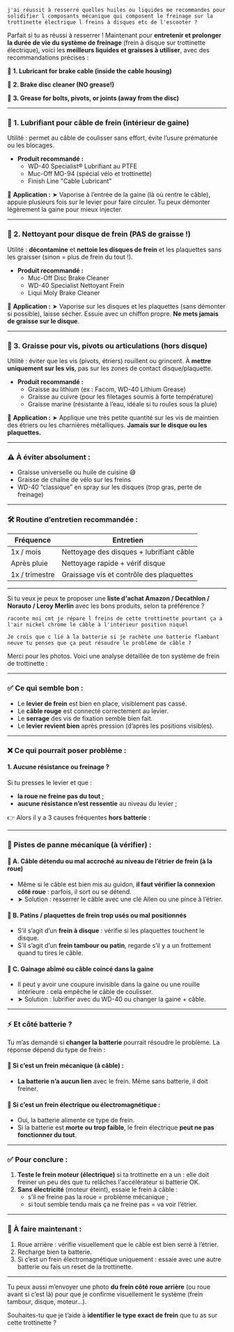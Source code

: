 ```
j'ai réussit à resserré quelles huiles ou liquides me recommandes pour solidifier l composants mécanique qui composent le freinage sur la trottinette électrique l freins à disques etc de l'escooter ?
```

Parfait si tu as réussi à resserrer ! Maintenant pour **entretenir et prolonger la durée de vie du système de freinage** (frein à disque sur trottinette électrique), voici les **meilleurs liquides et graisses à utiliser**, avec des recommandations précises :

🔧 **1. Lubricant for brake cable (inside the cable housing)**

🔧 **2. Brake disc cleaner (NO grease!)**

🧰 **3. Grease for bolts, pivots, or joints (away from the disc)**

------

### 🔧 1. **Lubrifiant pour câble de frein (intérieur de gaine)**

Utilité : permet au câble de coulisser sans effort, évite l’usure prématurée ou les blocages.

- **Produit recommandé :**
  - WD-40 Specialist® Lubrifiant au PTFE
  - Muc-Off MO-94 (spécial vélo et trottinette)
  - Finish Line "Cable Lubricant"

🧴 **Application :**
 ➤ Vaporise à l’entrée de la gaine (là où rentre le câble), appuie plusieurs fois sur le levier pour faire circuler. Tu peux démonter légèrement la gaine pour mieux injecter.

------

### 🔧 2. **Nettoyant pour disque de frein (PAS de graisse !)**

Utilité : **décontamine** et **nettoie les disques de frein** et les plaquettes sans les graisser (sinon = plus de frein du tout !).

- **Produit recommandé :**
  - Muc-Off Disc Brake Cleaner
  - WD-40 Specialist Nettoyant Frein
  - Liqui Moly Brake Cleaner

🧴 **Application :**
 ➤ Vaporise sur les disques et les plaquettes (sans démonter si possible), laisse sécher. Essuie avec un chiffon propre. **Ne mets jamais de graisse sur le disque**.

------

### 🧰 3. **Graisse pour vis, pivots ou articulations (hors disque)**

Utilité : éviter que les vis (pivots, étriers) rouillent ou grincent. À **mettre uniquement sur les vis**, pas sur les zones de contact disque/plaquette.

- **Produit recommandé :**
  - Graisse au lithium (ex : Facom, WD-40 Lithium Grease)
  - Graisse au cuivre (pour les filetages soumis à forte température)
  - Graisse marine (résistante à l’eau, idéale si tu roules sous la pluie)

🧴 **Application :**
 ➤ Applique une très petite quantité sur les vis de maintien des étriers ou les charnières métalliques. **Jamais sur le disque ou les plaquettes.**

------

### ⚠️ À éviter absolument :

- Graisse universelle ou huile de cuisine 😅
- Graisse de chaîne de vélo sur les freins
- WD-40 “classique” en spray sur les disques (trop gras, perte de freinage)

------

### 🛠️ Routine d’entretien recommandée :

| Fréquence      | Entretien                                |
| -------------- | ---------------------------------------- |
| 1x / mois      | Nettoyage des disques + lubrifiant câble |
| Après pluie    | Nettoyage rapide + vérif disque          |
| 1x / trimestre | Graissage vis et contrôle des plaquettes |

------

Si tu veux je peux te proposer une **liste d'achat Amazon / Decathlon / Norauto / Leroy Merlin** avec les bons produits, selon ta préférence ?



```
raconte moi cmt je répare l freins de cette trottinette pourtant ça a l'air nickel chrome le câble à l'intérieur position niquel 

Je crois que c lié à la batterie si je rachète une batterie flambant neuve tu penses que ça peut résoudre le problème de câble ?
```

Merci pour les photos. Voici une analyse détaillée de ton système de frein de trottinette :

------

### ✅ **Ce qui semble bon :**

- Le **levier de frein** est bien en place, visiblement pas cassé.
- Le **câble rouge** est connecté correctement au levier.
- Le **serrage** des vis de fixation semble bien fait.
- Le **levier revient bien** après pression (d’après les positions visibles).

------

### ❌ **Ce qui pourrait poser problème :**

#### 1. **Aucune résistance ou freinage ?**

Si tu presses le levier et que :

- **la roue ne freine pas du tout** ;
- **aucune résistance n’est ressentie** au niveau du levier ;

👉 Alors il y a 3 causes fréquentes **hors batterie** :

------

### 🔧 Pistes de panne mécanique (à vérifier) :

#### 🔹 A. **Câble détendu ou mal accroché au niveau de l’étrier de frein (à la roue)**

- Même si le câble est bien mis au guidon, **il faut vérifier la connexion côté roue** : parfois, il sort ou se détend.
- ➤ Solution : resserrer le câble avec une clé Allen ou une pince à l’étrier.

#### 🔹 B. **Patins / plaquettes de frein trop usés ou mal positionnés**

- S’il s’agit d’un **frein à disque** : vérifie si les plaquettes touchent le disque.
- S’il s’agit d’un **frein tambour ou patin**, regarde s’il y a un frottement quand tu tires le câble.

#### 🔹 C. **Gainage abîmé ou câble coincé dans la gaine**

- Il peut y avoir une coupure invisible dans la gaine ou une rouille intérieure : cela empêche le câble de coulisser.
- ➤ Solution : lubrifier avec du WD-40 ou changer la gaine + câble.

------

### ⚡️ Et côté batterie ?

Tu m’as demandé si **changer la batterie** pourrait résoudre le problème. La réponse dépend du type de frein :

#### 🔹 Si c’est **un frein mécanique (à câble)** :

- **La batterie n’a aucun lien** avec le frein. Même sans batterie, il doit freiner.

#### 🔹 Si c’est un **frein électrique ou électromagnétique** :

- Oui, la batterie alimente ce type de frein.
- Si la batterie est **morte ou trop faible**, le frein électrique **peut ne pas fonctionner du tout**.

------

### ✅ Pour conclure :

1. **Teste le frein moteur (électrique)** si ta trottinette en a un : elle doit freiner un peu dès que tu relâches l'accélérateur si batterie OK.
2. **Sans électricité** (moteur éteint), essaie le frein à câble :
   - s’il ne freine pas la roue = problème mécanique ;
   - si tout semble tendu mais ça ne freine pas = va voir l’étrier.

------

### 🧰 À faire maintenant :

1. Roue arrière : vérifie visuellement que le câble est bien serré à l’étrier.
2. Recharge bien ta batterie.
3. Si c’est un frein électromagnétique uniquement : essaie avec une autre batterie ou fais un reset de la trottinette.

------

Tu peux aussi m’envoyer une photo **du frein côté roue arrière** (ou roue avant si c’est là) pour que je confirme visuellement le système (frein tambour, disque, moteur…).

Souhaites-tu que je t’aide à **identifier le type exact de frein** que tu as sur cette trottinette ?